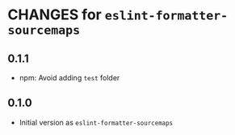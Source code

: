 # CHANGES for `eslint-formatter-sourcemaps`

## 0.1.1

- npm: Avoid adding `test` folder

## 0.1.0

- Initial version as `eslint-formatter-sourcemaps`
